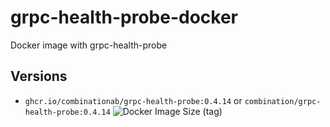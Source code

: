 # grpc-health-probe-docker
Docker image with grpc-health-probe


## Versions
* `ghcr.io/combinationab/grpc-health-probe:0.4.14` or `combination/grpc-health-probe:0.4.14` ![Docker Image Size (tag)](https://img.shields.io/docker/image-size/combination/grpc-health-probe/0.4.14)
